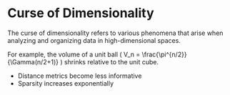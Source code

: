 # Curse of Dimensionality

The curse of dimensionality refers to various phenomena that arise when analyzing and organizing data in high-dimensional spaces.

For example, the volume of a unit ball \( V_n = \frac{\pi^{n/2}}{\Gamma(n/2+1)} \) shrinks relative to the unit cube.

- Distance metrics become less informative
- Sparsity increases exponentially
